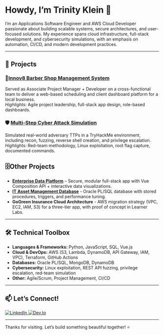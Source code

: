 # Howdy, I’m Trinity Klein 👋
I’m an Applications Software Engineer and AWS Cloud Developer passionate about building scalable systems, secure architectures, and user-focused solutions. My experience spans cloud infrastructure, full-stack development, and cybersecurity simulations,  with an emphasis on automation, CI/CD, and modern development practices. 

---

## 🚀 Projects
<!-- 
### [Cloud Resume Challenge](https://github.com/tlklein/cloud-resume-challenge)  
Built a full-stack **serverless resume website** using AWS (S3, CloudFront, DynamoDB, Lambda) with CI/CD pipelines via GitHub Actions.  
*Highlights:* Infrastructure as Code, API Gateway, Python Lambda, Terraform. 
-->

### 💈[Innov8 Barber Shop Management System](https://github.com/tlklein/CIS-4375-Team3-CapstoneProject)
Served as Associate Project Manager + Developer on a cross-functional team to deliver a web-based scheduling and client dashboard platform for a local business.  
*Highlights:* Agile project leadership, full-stack app design, role-based dashboards.  

### 🛡️ [Multi-Step Cyber Attack Simulation](https://github.com/tlklein/multi-step-cyber-attack)
Simulated real-world adversary TTPs in a TryHackMe environment, including recon, fuzzing, reverse shell creation, and privilege escalation.  
*Highlights:* Red-team methodology, Linux exploitation, root flag capture, documented commands.  

## 🗄️Other Projects
- **[Enterprise Data Platform](https://github.com/tlklein/mongodb-data-platform-project)** – Secure, modular full-stack app with Vue Composition API + interactive data visualizations.  
- **[IT Asset Management Database](https://github.com/tlklein/oracle-sql-db-project)** - Oracle PL/SQL database with stored procedures, triggers, and performance tuning.
- **GoGreen Insurance Cloud Architecture** - AWS migration strategy (VPC, EC2, IAM, S3) for a three-tier app, with proof of concept in Learner Labs.  

---

## 🛠️ Technical Toolbox
- **Languages & Frameworks:** Python, JavaScript, SQL, Vue.js  
- **Cloud & DevOps:** AWS (S3, Lambda, DynamoDB, API Gateway, IAM, VPC), Terraform, GitHub Actions  
- **Databases:** Oracle PL/SQL, MongoDB, DynamoDB  
- **Cybersecurity:** Linux exploitation, REST API fuzzing, privilege escalation, red-team simulation  
- **Other:** Agile/Scrum, Project Management, CI/CD  

---

## 📫 Let’s Connect!
<div align="left">
  <!-- 
  <a href="https://www.trinityklein.dev/" target="_blank">
    <img src="https://img.shields.io/badge/Portfolio-Visit-black?style=for-the-badge&logo=vercel" alt="Portfolio">
  </a>
  -->
  <a href="https://linkedin.com/in/trinity-klein" target="_blank">
    <img src="https://img.shields.io/badge/LinkedIn-Connect-blue?style=for-the-badge&logo=linkedin" alt="LinkedIn">
  </a>
  <a href="https://dev.to/tlklein" target="_blank">
    <img src="https://img.shields.io/badge/Dev.to-Read_blogs-blue?style=for-the-badge&logo=dev.to" alt="Dev.to">
  </a>
</div>

---

<div align="left">
  Thanks for visiting. Let’s build something beautiful together! ⭐️
</div>
